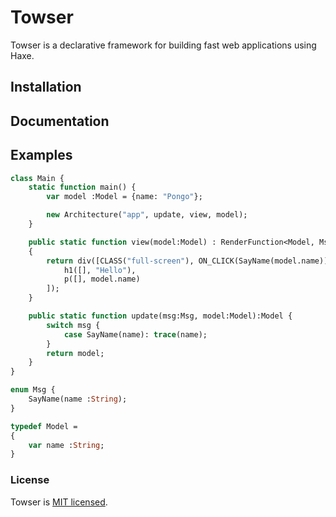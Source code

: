 # Towser

Towser is a declarative framework for building fast web applications using Haxe.

## Installation

## Documentation

## Examples
```haxe
class Main {
	static function main() {
		var model :Model = {name: "Pongo"};

		new Architecture("app", update, view, model);
	}

	public static function view(model:Model) : RenderFunction<Model, Msg>
	{
		return div([CLASS("full-screen"), ON_CLICK(SayName(model.name))], [
			h1([], "Hello"),
			p([], model.name)
		]);
	}

	public static function update(msg:Msg, model:Model):Model {
		switch msg {
			case SayName(name): trace(name);
		}
		return model;
	}
}

enum Msg {
	SayName(name :String);
}

typedef Model =
{
	var name :String;
}

```

### License

Towser is [MIT licensed](./LICENSE).
